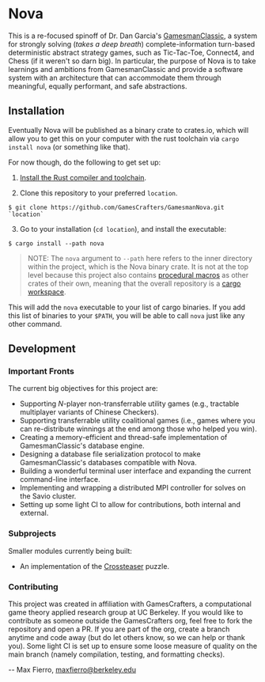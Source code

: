 # Nova

This is a re-focused spinoff of Dr. Dan Garcia's [GamesmanClassic](https://github.com/GamesCrafters/GamesmanClassic), a system for strongly solving (_takes a deep breath_) complete-information turn-based deterministic abstract strategy games, such as Tic-Tac-Toe, Connect4, and Chess (if it weren't so darn big). In particular, the purpose of Nova is to take learnings and ambitions from GamesmanClassic and provide a software system with an architecture that can accommodate them through meaningful, equally performant, and safe abstractions. 

## Installation

Eventually Nova will be published as a binary crate to crates.io, which will allow you to get this on your computer with the rust toolchain via `cargo install nova` (or something like that). 

For now though, do the following to get set up:

1. [Install the Rust compiler and toolchain](https://www.rust-lang.org/tools/install).
  
3. Clone this repository to your preferred `location`.

```
$ git clone https://github.com/GamesCrafters/GamesmanNova.git `location`
```

3. Go to your installation (`cd location`), and install the executable:

```
$ cargo install --path nova
```

> NOTE: The `nova` argument to `--path` here refers to the inner directory within the project, which is the Nova binary crate. It is not at the top level because this project also contains [procedural macros](https://doc.rust-lang.org/beta/reference/procedural-macros.html) as other crates of their own, meaning that the overall repository is a [cargo workspace](https://doc.rust-lang.org/book/ch14-03-cargo-workspaces.html).

This will add the `nova` executable to your list of cargo binaries. If you add this list of binaries to your `$PATH`, you will be able to call `nova` just like any other command.

## Development

### Important Fronts

The current big objectives for this project are:

* Supporting _N_-player non-transferrable utility games (e.g., tractable multiplayer variants of Chinese Checkers).
* Supporting transferrable utility coalitional games (i.e., games where you can re-distribute winnings at the end among those who helped you win).
* Creating a memory-efficient and thread-safe implementation of GamesmanClassic's database engine.
* Designing a database file serialization protocol to make GamesmanClassic's databases compatible with Nova.
* Building a wonderful terminal user interface and expanding the current command-line interface.
* Implementing and wrapping a distributed MPI controller for solves on the Savio cluster.
* Setting up some light CI to allow for contributions, both internal and external.

### Subprojects

Smaller modules currently being built:

* An implementation of the [Crossteaser](https://www.jaapsch.net/puzzles/crosstsr.htm) puzzle.

### Contributing

This project was created in affiliation with GamesCrafters, a computational game theory applied research group at UC Berkeley. If you would like to contribute as someone outside the GamesCrafters org, feel free to fork the repository and open a PR. If you are part of the org, create a branch anytime and code away (but do let others know, so we can help or thank you). Some light CI is set up to ensure some loose measure of quality on the main branch (namely compilation, testing, and formatting checks).

-- Max Fierro, maxfierro@berkeley.edu
